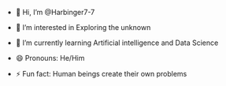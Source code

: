 - 👋 Hi, I’m @Harbinger7-7
- 👀 I’m interested in Exploring the unknown
- 🌱 I’m currently learning Artificial intelligence and Data Science


- 😄 Pronouns: He/Him
- ⚡ Fun fact: Human beings create their own problems


<!---
Harbinger7-7/Harbinger7-7 is a ✨ special ✨ repository because its `README.md` (this file) appears on your GitHub profile.
You can click the Preview link to take a look at your changes.
--->
